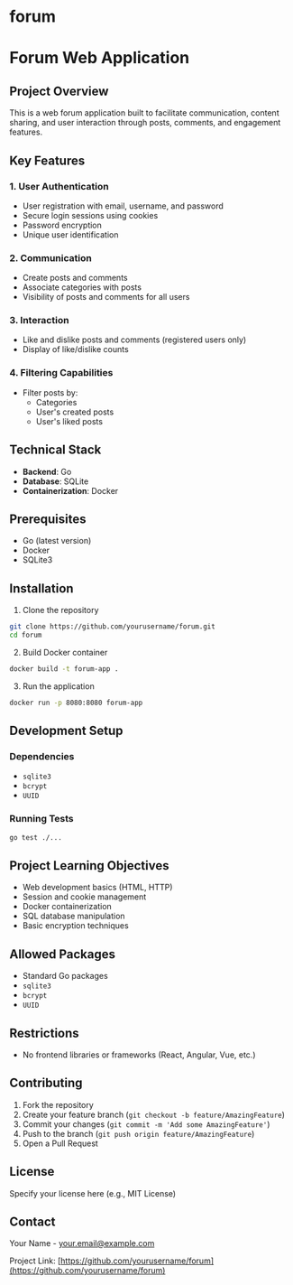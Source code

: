 # forum
# Forum Web Application

## Project Overview

This is a web forum application built to facilitate communication, content sharing, and user interaction through posts, comments, and engagement features.

## Key Features

### 1. User Authentication
- User registration with email, username, and password
- Secure login sessions using cookies
- Password encryption
- Unique user identification

### 2. Communication
- Create posts and comments
- Associate categories with posts
- Visibility of posts and comments for all users

### 3. Interaction
- Like and dislike posts and comments (registered users only)
- Display of like/dislike counts

### 4. Filtering Capabilities
- Filter posts by:
  - Categories
  - User's created posts
  - User's liked posts

## Technical Stack

- **Backend**: Go
- **Database**: SQLite
- **Containerization**: Docker

## Prerequisites

- Go (latest version)
- Docker
- SQLite3

## Installation

1. Clone the repository
```bash
git clone https://github.com/yourusername/forum.git
cd forum
```

2. Build Docker container
```bash
docker build -t forum-app .
```

3. Run the application
```bash
docker run -p 8080:8080 forum-app
```

## Development Setup

### Dependencies
- `sqlite3`
- `bcrypt`
- `UUID`

### Running Tests
```bash
go test ./...
```

## Project Learning Objectives

- Web development basics (HTML, HTTP)
- Session and cookie management
- Docker containerization
- SQL database manipulation
- Basic encryption techniques

## Allowed Packages

- Standard Go packages
- `sqlite3`
- `bcrypt`
- `UUID`

## Restrictions

- No frontend libraries or frameworks (React, Angular, Vue, etc.)

## Contributing

1. Fork the repository
2. Create your feature branch (`git checkout -b feature/AmazingFeature`)
3. Commit your changes (`git commit -m 'Add some AmazingFeature'`)
4. Push to the branch (`git push origin feature/AmazingFeature`)
5. Open a Pull Request

## License

Specify your license here (e.g., MIT License)

## Contact

Your Name - your.email@example.com

Project Link: [https://github.com/yourusername/forum](https://github.com/yourusername/forum)